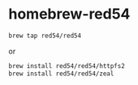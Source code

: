 # homebrew-red54
```sh
brew tap red54/red54
```
or
```sh
brew install red54/red54/httpfs2
brew install red54/red54/zeal
```

